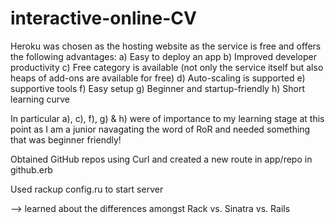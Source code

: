 # interactive-online-CV
Heroku was chosen as the hosting website as the service is free and offers the following advantages:
a) Easy to deploy an app
b) Improved developer productivity
c) Free category is available (not only the service itself but also heaps of add-ons are available for free)
d) Auto-scaling is supported
e) supportive tools
f) Easy setup
g) Beginner and startup-friendly
h) Short learning curve

In particular a), c), f), g) & h) were of importance to my learning stage at this point as I am a junior navagating the word of RoR and needed something that was beginner friendly! 

Obtained GitHub repos using Curl and created a new route in app/repo in github.erb

Used rackup config.ru to start server
 
 --> learned about the differences amongst Rack vs. Sinatra vs. Rails 
